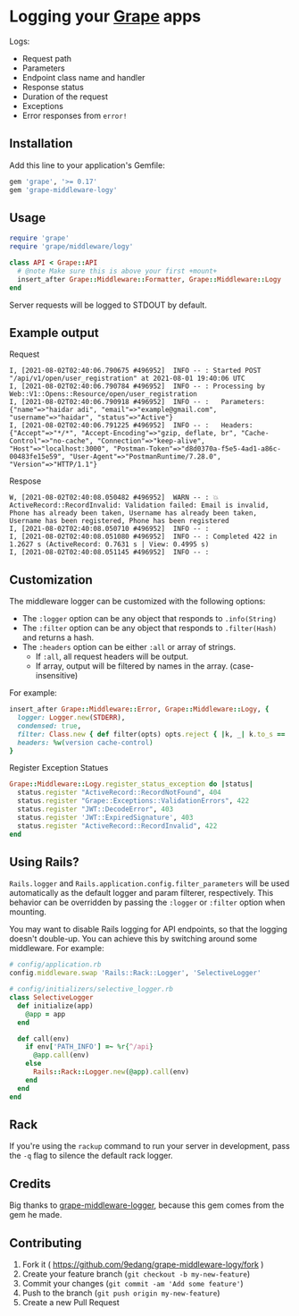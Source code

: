 # Logging your [Grape](https://github.com/ruby-grape/grape) apps

Logs:
  * Request path
  * Parameters
  * Endpoint class name and handler
  * Response status
  * Duration of the request
  * Exceptions
  * Error responses from `error!`

## Installation

Add this line to your application's Gemfile:

```ruby
gem 'grape', '>= 0.17'
gem 'grape-middleware-logy'
```

## Usage
```ruby
require 'grape'
require 'grape/middleware/logy'

class API < Grape::API
  # @note Make sure this is above your first +mount+
  insert_after Grape::Middleware::Formatter, Grape::Middleware::Logy
end
```

Server requests will be logged to STDOUT by default.

## Example output
Request
```
I, [2021-08-02T02:40:06.790675 #496952]  INFO -- : Started POST "/api/v1/open/user_registration" at 2021-08-01 19:40:06 UTC
I, [2021-08-02T02:40:06.790784 #496952]  INFO -- : Processing by Web::V1::Opens::Resource/open/user_registration
I, [2021-08-02T02:40:06.790918 #496952]  INFO -- :   Parameters: {"name"=>"haidar adi", "email"=>"example@gmail.com", "username"=>"haidar", "status"=>"Active"}
I, [2021-08-02T02:40:06.791225 #496952]  INFO -- :   Headers: {"Accept"=>"*/*", "Accept-Encoding"=>"gzip, deflate, br", "Cache-Control"=>"no-cache", "Connection"=>"keep-alive", "Host"=>"localhost:3000", "Postman-Token"=>"d8d0370a-f5e5-4ad1-a86c-00483fe15e59", "User-Agent"=>"PostmanRuntime/7.28.0", "Version"=>"HTTP/1.1"}
```
Respose
```
W, [2021-08-02T02:40:08.050482 #496952]  WARN -- : 💥 ActiveRecord::RecordInvalid: Validation failed: Email is invalid, Phone has already been taken, Username has already been taken, Username has been registered, Phone has been registered
I, [2021-08-02T02:40:08.050710 #496952]  INFO -- : 
I, [2021-08-02T02:40:08.051080 #496952]  INFO -- : Completed 422 in 1.2627 s (ActiveRecord: 0.7631 s | View: 0.4995 s)
I, [2021-08-02T02:40:08.051145 #496952]  INFO -- : 

```


## Customization

The middleware logger can be customized with the following options:

* The `:logger` option can be any object that responds to `.info(String)`
* The `:filter` option can be any object that responds to `.filter(Hash)` and returns a hash.
* The `:headers` option can be either `:all` or array of strings.
    + If `:all`, all request headers will be output.
    + If array, output will be filtered by names in the array. (case-insensitive)

For example:

```ruby
insert_after Grape::Middleware::Error, Grape::Middleware::Logy, {
  logger: Logger.new(STDERR),
  condensed: true,
  filter: Class.new { def filter(opts) opts.reject { |k, _| k.to_s == 'password' } end }.new,
  headers: %w(version cache-control)
}
```
Register Exception Statues
```ruby
Grape::Middleware::Logy.register_status_exception do |status|
  status.register "ActiveRecord::RecordNotFound", 404
  status.register "Grape::Exceptions::ValidationErrors", 422
  status.register "JWT::DecodeError", 403
  status.register 'JWT::ExpiredSignature', 403
  status.register "ActiveRecord::RecordInvalid", 422
end
```

## Using Rails?
`Rails.logger` and `Rails.application.config.filter_parameters` will be used automatically as the default logger and
param filterer, respectively. This behavior can be overridden by passing the `:logger` or
`:filter` option when mounting.

You may want to disable Rails logging for API endpoints, so that the logging doesn't double-up. You can achieve this
by switching around some middleware. For example:

```ruby
# config/application.rb
config.middleware.swap 'Rails::Rack::Logger', 'SelectiveLogger'

# config/initializers/selective_logger.rb
class SelectiveLogger
  def initialize(app)
    @app = app
  end

  def call(env)
    if env['PATH_INFO'] =~ %r{^/api}
      @app.call(env)
    else
      Rails::Rack::Logger.new(@app).call(env)
    end
  end
end
```

## Rack

If you're using the `rackup` command to run your server in development, pass the `-q` flag to silence the default rack logger.

## Credits

Big thanks to [grape-middleware-logger](https://github.com/aserafin/grape_logging), because this gem comes from the gem he made.

## Contributing

1. Fork it ( https://github.com/9edang/grape-middleware-logy/fork )
2. Create your feature branch (`git checkout -b my-new-feature`)
3. Commit your changes (`git commit -am 'Add some feature'`)
4. Push to the branch (`git push origin my-new-feature`)
5. Create a new Pull Request
